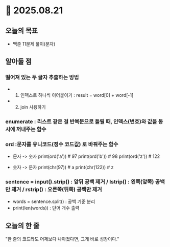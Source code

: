 # 📅 2025.08.21

## 오늘의 목표
- 백준 11문제 풀이(문자)

## 알아둘 점
### 떨어져 있는 두 글자 추출하는 방법
- 1. 인덱스로 하나씩 이어붙이기 : result = word[0] + word[-1]
- 2. join 사용하기

### enumerate : 리스트 같은 걸 반복문으로 돌릴 때, 인덱스(번호)와 값을 동시에 꺼내주는 함수
### ord :문자를 유니코드(정수 코드값) 로 바꿔주는 함수
- 문자 -> 숫자
print(ord('a'))  # 97
print(ord('b'))  # 98
print(ord('z'))  # 122

- 숫자 -> 문자
print(chr(97))   # a
print(chr(122))  # z

### sentence = input().strip()  : 앞뒤 공백 제거 / lstrip() : 왼쪽(앞쪽) 공백만 제거 / rstrip() : 오른쪽(뒤쪽) 공백만 제거
- words = sentence.split()        : 공백 기준 분리
- print(len(words))               : 단어 개수 출력

## 오늘의 한 줄
"한 줄의 코드라도 어제보다 나아졌다면, 그게 바로 성장이다."
